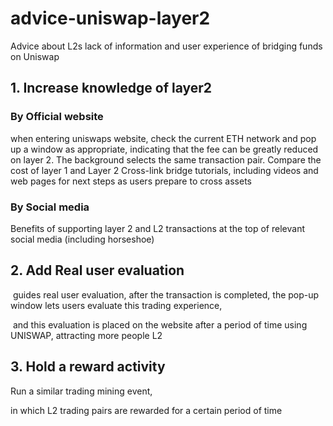 # advice-uniswap-layer2
Advice about L2s lack of information and user experience of bridging funds on Uniswap

## 1. Increase knowledge of layer2

### By Official website

when entering uniswaps website, check the current ETH network and pop up a window as appropriate, indicating that the fee can be greatly reduced on layer 2. The background selects the same transaction pair. Compare the cost of layer 1 and Layer 2 Cross-link bridge tutorials, including videos and web pages for next steps as users prepare to cross assets

### By Social media

Benefits of supporting layer 2 and L2 transactions at the top of relevant social media (including horseshoe)



## 2. Add Real user evaluation

​	guides real user evaluation, after the transaction is completed, the pop-up window lets users evaluate this trading experience, 

​	and this evaluation is placed on the website after a period of time using UNISWAP, attracting more people L2



## 3. Hold a reward activity

Run a similar trading mining event,

 in which L2 trading pairs are rewarded for a certain period of time

